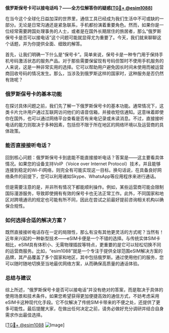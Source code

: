 **俄罗斯保号卡可以接电话吗？——全方位解答你的疑惑[[TG💪+ @esim1088](https://t.me/s/esim1088)]**

在当今这个全球化日益加深的世界里，通信工具已经成为我们生活中不可或缺的一部分。无论是日常沟通还是紧急联系，手机都扮演着重要角色。然而，如果你是一位经常需要跨国处理事务的人士，或者是在国外长期居住的旅居者，那么“俄罗斯保号卡是否可以接电话”这个问题可能就显得尤为重要了。今天，我们就来聊聊这个话题，并为你提供全面、细致的解答。

首先，让我们明确一下什么是“保号卡”。简单来说，保号卡是一种专门用于保持手机号码激活状态的服务产品。对于那些需要保留现有号码但暂时不使用手机服务的人来说，这是一种非常实用的选择。它可以帮助用户避免因长时间未使用而被运营商回收号码的情况发生。那么，当涉及到俄罗斯这样的国家时，这种服务是否仍然有效呢？

### **俄罗斯保号卡的基本功能**

在探讨具体问题之前，我们先了解一下俄罗斯保号卡的基本功能。通常情况下，这类卡片允许用户通过互联网访问他们的语音信箱，并接收短信通知。这意味着即使你在国外，也可以通过网络平台查看是否有来电记录或未读消息。不过，直接接听电话的能力则取决于多种因素，包括但不限于所在地区的网络环境以及运营商的具体政策。

### **能否直接接听电话？**

回到核心问题：俄罗斯保号卡到底能不能直接接听电话？答案是——这主要看具体情况。如果您的设备支持VoIP（Voice over Internet Protocol）技术，并且能够连接到稳定的Wi-Fi网络，则完全有可能实现这一目标。换句话说，在具备良好网络条件的前提下，您可以利用诸如Skype、WhatsApp等应用程序来进行通话。

但是需要注意的是，并非所有情况下都能顺利操作。例如，某些运营商可能会限制国际漫游服务，导致即使拥有有效的保号卡也无法正常工作。此外，不同国家和地区对跨境通讯的规定也可能有所不同，因此在尝试之前最好提前咨询相关机构以确保合规性。

### **如何选择合适的解决方案？**

既然直接接听电话存在一定的局限性，那么有没有其他更灵活的方式呢？当然有！近年来兴起的一种新型技术——eSIM卡便是一个不错的选择。与传统实体SIM卡相比，eSIM具有体积小、无需物理插拔等特点，更重要的是它可以轻松切换不同的运营商服务。比如，“esim1088”就是一个专注于提供全球范围eSIM解决方案的品牌，其产品覆盖了多个国家和地区，其中包括俄罗斯。通过使用他们的服务，您可以随时随地切换至当地最优网络方案，从而确保高质量的通话体验。

### **总结与建议**

综上所述，“俄罗斯保号卡是否可以接电话”并没有绝对的答案，而是取决于具体的使用场景和技术条件。如果您希望获得更加便捷高效的通信方式，不妨考虑采用eSIM卡这种现代化手段。它不仅解决了传统SIM卡带来的不便之处，还提供了更多可能性。最后提醒大家，在做出任何决定之前，请务必做好充分调研并结合自身需求作出最佳选择。

[[TG💪+ @esim1088](https://t.me/s/esim1088) ![Image](https://i.postimg.cc/4NQfJmqS/Snipaste-2025-05-13-00-14-12.png)]